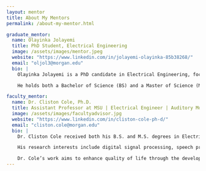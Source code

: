 ```yaml
---
layout: mentor
title: About My Mentors
permalink: /about-my-mentor.html

graduate_mentor:
  name: Olayinka Jolayemi
  title: PhD Student, Electrical Engineering
  image: /assets/images/mentor.jpeg
  website: "https://www.linkedin.com/in/jolayemi-olayinka-85b38268/"
  email: "oljol3@morgan.edu"
  bio: |
    Olayinka Jolayemi is a PhD candidate in Electrical Engineering, focused on Secure Embedded Systems. He is involved with Dr. Cole's Secure Signal and Systems research group, where his primary research explores adversarial attack effects on Resilient Distributed Algorithms (RDO).

    He holds both a Bachelor of Science (BS) and a Master of Science (MS) in Electrical Engineering. He earned his BS from the University of Ilorin in Nigeria and his MS from Morgan State University. After completing his MS, Olayinka began working at Kinzo Engineering as a Cybersecurity Engineer, focusing on protecting systems and networks against cyber threats.

faculty_mentor:
  name: Dr. Cliston Cole, Ph.D.
  title: Assistant Professor at MSU | Electrical Engineer | Auditory Modeling | Speech Perception
  image: /assets/images/facultyadvisor.jpg
  website: "https://www.linkedin.com/in/cliston-cole-ph-d/"
  email: "cliston.cole@morgan.edu"
  bio: |
    Dr. Cliston Cole received both his B.S. and M.S. degrees in Electrical Engineering from Tuskegee University. He earned his Ph.D. in Electrical and Computer Engineering from the University of Illinois at Urbana-Champaign.

    His research interests include digital signal processing, speech processing, image processing, radar processing, artificial intelligence (AI), machine learning, and neuroscience. He focuses on techniques for improving speech recognition and computer vision in both communication and intelligent systems.

    Dr. Cole’s work aims to enhance quality of life through the development of software algorithms and systems for embedded smart AI platforms.
---
```

